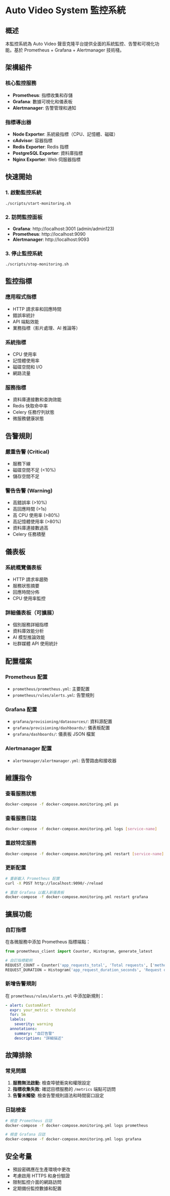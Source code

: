 # Auto Video System 監控系統

## 概述

本監控系統為 Auto Video 聲音克隆平台提供全面的系統監控、告警和可視化功能。基於 Prometheus + Grafana + Alertmanager 技術棧。

## 架構組件

### 核心監控服務
- **Prometheus**: 指標收集和存儲
- **Grafana**: 數據可視化和儀表板
- **Alertmanager**: 告警管理和通知

### 指標導出器
- **Node Exporter**: 系統級指標（CPU、記憶體、磁碟）
- **cAdvisor**: 容器指標
- **Redis Exporter**: Redis 指標
- **PostgreSQL Exporter**: 資料庫指標
- **Nginx Exporter**: Web 伺服器指標

## 快速開始

### 1. 啟動監控系統
```bash
./scripts/start-monitoring.sh
```

### 2. 訪問監控面板
- **Grafana**: http://localhost:3001 (admin/admin123)
- **Prometheus**: http://localhost:9090
- **Alertmanager**: http://localhost:9093

### 3. 停止監控系統
```bash
./scripts/stop-monitoring.sh
```

## 監控指標

### 應用程式指標
- HTTP 請求率和回應時間
- 錯誤率統計
- API 端點效能
- 業務指標（影片處理、AI 推論等）

### 系統指標
- CPU 使用率
- 記憶體使用率
- 磁碟空間和 I/O
- 網路流量

### 服務指標
- 資料庫連接數和查詢效能
- Redis 快取命中率
- Celery 任務佇列狀態
- 微服務健康狀態

## 告警規則

### 嚴重告警 (Critical)
- 服務下線
- 磁碟空間不足 (<10%)
- 儲存空間不足

### 警告告警 (Warning)
- 高錯誤率 (>10%)
- 高回應時間 (>1s)
- 高 CPU 使用率 (>80%)
- 高記憶體使用率 (>80%)
- 資料庫連接數過高
- Celery 任務積壓

## 儀表板

### 系統概覽儀表板
- HTTP 請求率趨勢
- 服務狀態摘要
- 回應時間分佈
- CPU 使用率監控

### 詳細儀表板（可擴展）
- 個別服務詳細指標
- 資料庫效能分析
- AI 模型推論效能
- 社群媒體 API 使用統計

## 配置檔案

### Prometheus 配置
- `prometheus/prometheus.yml`: 主要配置
- `prometheus/rules/alerts.yml`: 告警規則

### Grafana 配置
- `grafana/provisioning/datasources/`: 資料源配置
- `grafana/provisioning/dashboards/`: 儀表板配置
- `grafana/dashboards/`: 儀表板 JSON 檔案

### Alertmanager 配置
- `alertmanager/alertmanager.yml`: 告警路由和接收器

## 維護指令

### 查看服務狀態
```bash
docker-compose -f docker-compose.monitoring.yml ps
```

### 查看服務日誌
```bash
docker-compose -f docker-compose.monitoring.yml logs [service-name]
```

### 重啟特定服務
```bash
docker-compose -f docker-compose.monitoring.yml restart [service-name]
```

### 更新配置
```bash
# 重新載入 Prometheus 配置
curl -X POST http://localhost:9090/-/reload

# 重啟 Grafana 以載入新儀表板
docker-compose -f docker-compose.monitoring.yml restart grafana
```

## 擴展功能

### 自訂指標
在各微服務中添加 Prometheus 指標端點：
```python
from prometheus_client import Counter, Histogram, generate_latest

# 自訂指標範例
REQUEST_COUNT = Counter('app_requests_total', 'Total requests', ['method', 'endpoint'])
REQUEST_DURATION = Histogram('app_request_duration_seconds', 'Request duration')
```

### 新增告警規則
在 `prometheus/rules/alerts.yml` 中添加新規則：
```yaml
- alert: CustomAlert
  expr: your_metric > threshold
  for: 5m
  labels:
    severity: warning
  annotations:
    summary: "自訂告警"
    description: "詳細描述"
```

## 故障排除

### 常見問題
1. **服務無法啟動**: 檢查埠號衝突和權限設定
2. **指標收集失敗**: 確認目標服務的 `/metrics` 端點可訪問
3. **告警未觸發**: 檢查告警規則語法和時間窗口設定

### 日誌檢查
```bash
# 檢查 Prometheus 日誌
docker-compose -f docker-compose.monitoring.yml logs prometheus

# 檢查 Grafana 日誌
docker-compose -f docker-compose.monitoring.yml logs grafana
```

## 安全考量

- 預設密碼應在生產環境中更改
- 考慮啟用 HTTPS 和身份驗證
- 限制監控介面的網路訪問
- 定期備份監控數據和配置